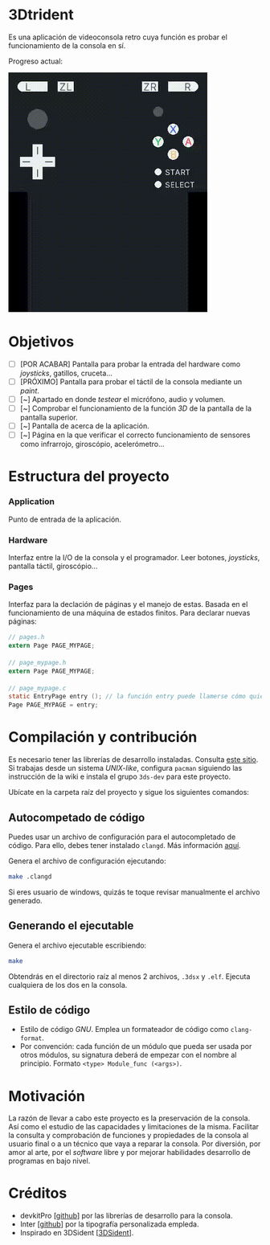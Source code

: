 # 3Dtrident

Es una aplicación de videoconsola retro cuya función es probar el funcionamiento de la consola en sí.

Progreso actual:

![Demostración](demo.gif)

# Objetivos

- [ ] [POR ACABAR] Pantalla para probar la entrada del hardware como _joysticks_, gatillos, cruceta...
- [ ] [PRÓXIMO] Pantalla para probar el táctil de la consola mediante un _paint_.
- [ ] [~] Apartado en donde _testear_ el micrófono, audio y volumen.
- [ ] [~] Comprobar el funcionamiento de la función _3D_ de la pantalla de la pantalla superior.
- [ ] [~] Pantalla de acerca de la aplicación.
- [ ] [~] Página en la que verificar el correcto funcionamiento de sensores como infrarrojo, giroscópio, acelerómetro...

# Estructura del proyecto

### Application

Punto de entrada de la aplicación.

### Hardware

Interfaz entre la I/O de la consola y el programador. Leer botones, *joysticks*, pantalla táctil, giroscópio...

### Pages

Interfaz para la declación de páginas y el manejo de estas. Basada en el funcionamiento de una máquina de estados finitos.
Para declarar nuevas páginas:

```c
// pages.h
extern Page PAGE_MYPAGE;

// page_mypage.h
extern Page PAGE_MYPAGE;

// page_mypage.c
static EntryPage entry (); // la función entry puede llamerse cómo quiera. Recomendable que sea static y no declararla en su .h.
Page PAGE_MYPAGE = entry;
```

# Compilación y contribución

Es necesario tener las librerías de desarrollo instaladas. Consulta [este sitio](https://devkitpro.org/wiki/Getting_Started).
Si trabajas desde un sistema _UNIX-like_, configura `pacman` siguiendo las instrucción de la wiki e instala el grupo `3ds-dev` para este proyecto.

Ubícate en la carpeta raíz del proyecto y sigue los siguientes comandos:

## Autocompetado de código

Puedes usar un archivo de configuración para el autocompletado de código. Para ello, debes tener instalado `clangd`. Más información [aquí](https://github.com/clangd/clangd).

Genera el archivo de configuración ejecutando:

```sh
make .clangd
```

Si eres usuario de windows, quizás te toque revisar manualmente el archivo generado.

## Generando el ejecutable

Genera el archivo ejecutable escribiendo:

```sh
make
```

Obtendrás en el directorio raíz al menos 2 archivos, `.3dsx` y `.elf`. Ejecuta cualquiera de los dos en la consola.

## Estilo de código

- Estilo de código _GNU_. Emplea un formateador de código como `clang-format`.
- Por convención: cada función de un módulo que pueda ser usada por otros módulos, su signatura deberá de empezar con el nombre al principio. Formato `<type> Module_func (<args>)`.

# Motivación

La razón de llevar a cabo este proyecto es la preservación de la consola. Así como el estudio de las capacidades y limitaciones de la misma.
Facilitar la consulta y comprobación de funciones y propiedades de la consola al usuario final o a un técnico que vaya a reparar la consola.
Por diversión, por amor al arte, por el *software* libre y por mejorar habilidades desarrollo de programas en bajo nivel.

# Créditos

- devkitPro [[github](https://github.com/devkitPro)] por las librerías de desarrollo para la consola.
- Inter [[github](https://github.com/rsms/inter)] por la tipografía personalizada empleda.
- Inspirado en 3DSident [[3DSident](https://github.com/joel16/3DSident)].
